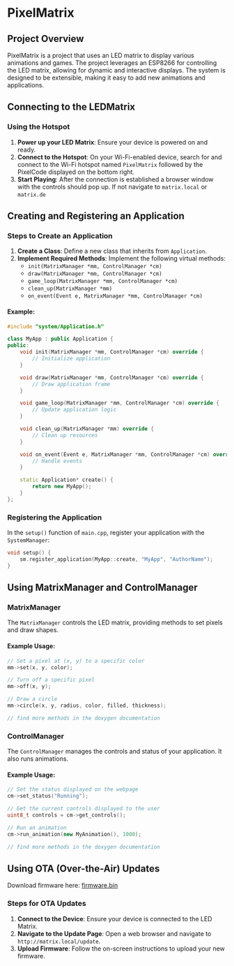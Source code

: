 # PixelMatrix

## Project Overview
PixelMatrix is a project that uses an LED matrix to display various animations and games. The project leverages an ESP8266 for controlling the LED matrix, allowing for dynamic and interactive displays. The system is designed to be extensible, making it easy to add new animations and applications.

## Connecting to the LEDMatrix

### Using the Hotspot
1. **Power up your LED Matrix**: Ensure your device is powered on and ready.
2. **Connect to the Hotspot**: On your Wi-Fi-enabled device, search for and connect to the Wi-Fi hotspot named `PixelMatrix` followed by the PixelCode displayed on the bottom right.
3. **Start Playing**: After the connection is established a browser window with the controls should pop up. If not navigate to `matrix.local` or `matrix.de`

## Creating and Registering an Application

### Steps to Create an Application
1. **Create a Class**: Define a new class that inherits from `Application`.
2. **Implement Required Methods**: Implement the following virtual methods:
   - `init(MatrixManager *mm, ControlManager *cm)`
   - `draw(MatrixManager *mm, ControlManager *cm)`
   - `game_loop(MatrixManager *mm, ControlManager *cm)`
   - `clean_up(MatrixManager *mm)`
   - `on_event(Event e, MatrixManager *mm, ControlManager *cm)`

#### Example:
```c++
#include "system/Application.h"

class MyApp : public Application {
public:
    void init(MatrixManager *mm, ControlManager *cm) override {
        // Initialize application
    }

    void draw(MatrixManager *mm, ControlManager *cm) override {
        // Draw application frame
    }

    void game_loop(MatrixManager *mm, ControlManager *cm) override {
        // Update application logic
    }

    void clean_up(MatrixManager *mm) override {
        // Clean up resources
    }

    void on_event(Event e, MatrixManager *mm, ControlManager *cm) override {
        // Handle events
    }

    static Application* create() {
        return new MyApp();
    }
};
```

### Registering the Application
In the `setup()` function of `main.cpp`, register your application with the `SystemManager`:
```c++
void setup() {
    sm.register_application(MyApp::create, "MyApp", "AuthorName");
}
```

## Using MatrixManager and ControlManager

### MatrixManager
The `MatrixManager` controls the LED matrix, providing methods to set pixels and draw shapes.

#### Example Usage:
```c++
// Set a pixel at (x, y) to a specific color
mm->set(x, y, color);

// Turn off a specific pixel
mm->off(x, y);

// Draw a circle
mm->circle(x, y, radius, color, filled, thickness);

// find more methods in the doxygen documentation
```

### ControlManager
The `ControlManager` manages the controls and status of your application. It also runs animations.

#### Example Usage:
```c++
// Set the status displayed on the webpage
cm->set_status("Running");

// Get the current controls displayed to the user
uint8_t controls = cm->get_controls();

// Run an animation
cm->run_animation(new MyAnimation(), 1000);

// find more methods in the doxygen documentation
```

## Using OTA (Over-the-Air) Updates

Download firmware here: [firmware.bin](https://github.com/WRI-Obernburg/PixelMatrix/releases)

### Steps for OTA Updates
1. **Connect to the Device**: Ensure your device is connected to the LED Matrix.
2. **Navigate to the Update Page**: Open a web browser and navigate to `http://matrix.local/update`.
3. **Upload Firmware**: Follow the on-screen instructions to upload your new firmware.

